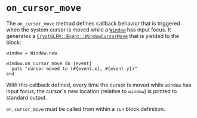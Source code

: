 # `on_cursor_move`

The `on_cursor_move` method defines callback behavior that is triggered when the system cursor is moved while a [`Window`](/deep-dive/window.md) has input focus. It generates a [`CrystGLFW::Event::WindowCursorMove`](/deep-dive/events/windowcursormove.md) that is yielded to the block:

```crystal
window = Window.new

window.on_cursor_move do |event|
  puts "cursor moved to (#{event.x}, #{event.y})"
end
```

With this callback defined, every time the cursor is moved while `window` has input focus, the cursor's new location (relative to `window`) is printed to standard output.

`on_cursor_move` must be called from within a `run` block definition.